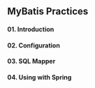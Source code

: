 ## MyBatis Practices

#### 01. Introduction
#### 02. Configuration
#### 03. SQL Mapper
#### 04. Using with Spring